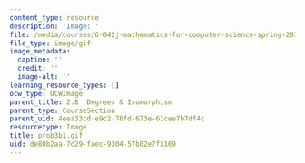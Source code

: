 ```yaml
---
content_type: resource
description: 'Image: '
file: /media/courses/6-042j-mathematics-for-computer-science-spring-2015/de80b2aa7d29faec930457b82e7f3169_prob3b1.gif
file_type: image/gif
image_metadata:
  caption: ''
  credit: ''
  image-alt: ''
learning_resource_types: []
ocw_type: OCWImage
parent_title: 2.8  Degrees & Isomorphism
parent_type: CourseSection
parent_uid: 4eea33cd-e9c2-76fd-673e-61cee7b7df4c
resourcetype: Image
title: prob3b1.gif
uid: de80b2aa-7d29-faec-9304-57b82e7f3169
---
```

